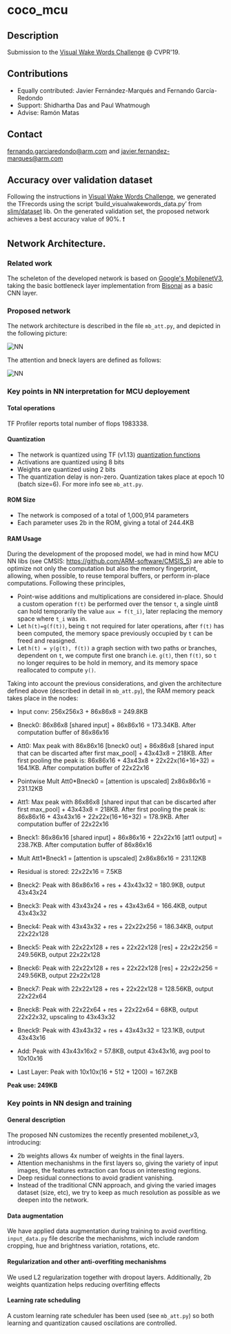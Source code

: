 # coco_mcu

## Description
Submission to the [Visual Wake Words Challenge](https://docs.google.com/document/u/2/d/e/2PACX-1vStp3uPhxJB0YTwL4T__Q5xjclmrj6KRs55xtMJrCyi82GoyHDp2X0KdhoYcyjEzKe4v75WBqPObdkP/pub) @ CVPR'19.

## Contributions
* Equally contributed: Javier Fernández-Marqués and Fernando García-Redondo
* Support: Shidhartha Das and Paul Whatmough
* Advise: Ramón Matas

## Contact
fernando.garciaredondo@arm.com and javier.fernandez-marques@arm.com

## Accuracy over validation dataset
Following the instructions in [Visual Wake Words Challenge](https://docs.google.com/document/u/2/d/e/2PACX-1vStp3uPhxJB0YTwL4T__Q5xjclmrj6KRs55xtMJrCyi82GoyHDp2X0KdhoYcyjEzKe4v75WBqPObdkP/pub), we generated the TFrecords using the script  ‘build_visualwakewords_data.py’ from [slim/dataset](https://github.com/tensorflow/models/tree/master/research/slim/datasets) lib.
On the generated validation set, the proposed network achieves a best accuracy value of 90%. :exclamation:

## Network Architecture.
### Related work
The scheleton of the developed network is based on [Google's MobilenetV3](https://arxiv.org/abs/1905.02244), taking the basic bottleneck layer implementation from [Bisonai](https://github.com/Bisonai/mobilenetv3-tensorflow) as a basic CNN layer.

### Proposed network
The network architecture is described in the file `mb_att.py`, and depicted in the following picture:

![NN](https://github.com/fgr1986/arm_coco/blob/master/arm_coco.png)

The attention and bneck layers are defined as follows:

![NN](https://github.com/fgr1986/arm_coco/blob/master/bneck_mobilenet_v3.png)

### Key points in NN interpretation for MCU deployement

#### Total operations
TF Profiler reports total number of flops 1983338.

#### Quantization
* The network is quantized using TF (v1.13) [quantization functions](https://github.com/tensorflow/tensorflow/blob/r1.13/tensorflow/contrib/quantize/python/quantize_graph.py)
* Activations are quantized using 8 bits
* Weights are quantized using 2 bits
* The quantization delay is non-zero. Quantization takes place at epoch 10 (batch size=6). For more info see `mb_att.py`.

#### ROM Size
* The network is composed of a total of 1,000,914 parameters
* Each parameter uses 2b in the ROM, giving a total of 244.4KB

#### RAM Usage
During the development of the proposed model, we had in mind how MCU NN libs (see CMSIS: https://github.com/ARM-software/CMSIS_5) are able to optimize not only the computation but also the memory fingerprint, allowing, when possible, to reuse temporal buffers, or perform in-place computations. Following these principles,
* Point-wise additions and multiplications are considered in-place. Should a custom operation `f(t)` be performed over the tensor `t`, a single uint8 can hold temporarily the value `aux = f(t_i)`, later replacing the memory space where `t_i` was in.
* Let `h(t)=g(f(t))`, being `t` not required for later operations, after `f(t)` has been computed, the memory space previously occupied by `t` can be freed and reasigned.
* Let `h(t) = y(g(t), f(t))` a graph section with two paths or branches, dependent on `t`, we compute first one branch i.e. `g(t)`, then `f(t)`, so `t` no longer requires to be hold in memory, and its memory space reallocated to compute `y()`.


Taking into account the previous considerations, and given the architecture defined above (described in detail in `mb_att.py`), the RAM memory peack takes place in the nodes:
* Input conv: 256x256x3 + 86x86x8 = 249.8KB
* Bneck0: 86x86x8 [shared input] + 86x86x16 = 173.34KB. After computation buffer of 86x86x16
* Att0: Max peak with 86x86x16 [bneck0 out] + 86x86x8 [shared input that can be discarted after first max_pool] + 43x43x8 = 218KB. After first pooling the peak is: 86x86x16 + 43x43x8 + 22x22x(16+16+32) = 164.1KB. After computation buffer of 22x22x16
* Pointwise Mult Att0*Bneck0 = [attention is upscaled] 2x86x86x16 = 231.12KB

* Att1: Max peak with 86x86x8 [shared input that can be discarted after first max_pool] + 43x43x8 = 218KB. After first pooling the peak is: 86x86x16 + 43x43x16 + 22x22x(16+16+32) = 178.9KB. After computation buffer of 22x22x16
* Bneck1: 86x86x16 [shared input] + 86x86x16 + 22x22x16 [att1 output] = 238.7KB. After computation buffer of 86x86x16
* Mult Att1*Bneck1 =  [attention is upscaled] 2x86x86x16 = 231.12KB

* Residual is stored: 22x22x16 = 7.5KB

* Bneck2: Peak with 86x86x16 + res + 43x43x32 = 180.9KB, output 43x43x24
* Bneck3: Peak with 43x43x24 + res + 43x43x64 = 166.4KB, output 43x43x32
* Bneck4: Peak with 43x43x32 + res + 22x22x256 = 186.34KB, output 22x22x128
* Bneck5: Peak with 22x22x128 + res + 22x22x128 [res] + 22x22x256 = 249.56KB, output 22x22x128
* Bneck6: Peak with 22x22x128 + res + 22x22x128 [res] + 22x22x256 = 249.56KB, output 22x22x128 
* Bneck7: Peak with 22x22x128 + res + 22x22x128 = 128.56KB, output 22x22x64
* Bneck8: Peak with 22x22x64 + res + 22x22x64 = 68KB, output 22x22x32, upscaling to 43x43x32
* Bneck9: Peak with 43x43x32 + res + 43x43x32 = 123.1KB, output 43x43x16
* Add: Peak with 43x43x16x2 = 57.8KB, output 43x43x16, avg pool to 10x10x16
* Last Layer: Peak with 10x10x(16 + 512 + 1200) = 167.2KB

**Peak use: 249KB**

### Key points in NN design and training
#### General description
The proposed NN customizes the recently presented mobilenet_v3, introducing:
* 2b weights allows 4x number of weights in the final layers.
* Attention mechanishms in the first layers so, giving the variety of input images, the features extraction can focus on interesting regions.
* Deep residual connections to avoid gradient vanishing.
* Instead of the traditional CNN approach, and giving the varied images dataset (size, etc), we try to keep as much resolution as possible as we deepen into the network.

#### Data augmentation
We have applied data augmentation during training to avoid overfiting. `input_data.py` file describe the mechanishms, wich include random cropping, hue and brightness variation, rotations, etc.

#### Regularization and other anti-overfiting mechanishms
We used L2 regularization together with dropout layers. Additionally, 2b weights quantization helps reducing overfiting effects

#### Learning rate scheduling
A custom learning rate scheduler has been used (see `mb_att.py`) so both learning and quantization caused oscilations are controlled.

